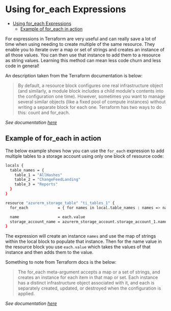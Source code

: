 # Using for_each Expressions

- [Using for_each Expressions](#using-for_each-expressions)
  - [Example of for_each in action](#example-of-for_each-in-action)

For expressions in Terraform are very useful and can really save a lot of time when using needing to create multiple of the same resource. They enable you to iterate over a map or set of strings and creates an instance of all those values. You can then use that instance to add them to a resource as string values. Learning this method can mean less code churn and less code in general!

An description taken from the Terraform documentation is below:

>By default, a resource block configures one real infrastructure object (and similarly, a module block includes a child module's contents into the configuration one time). However, sometimes you want to manage several similar objects (like a fixed pool of compute instances) without writing a separate block for each one. Terraform has two ways to do this: count and for_each.

*See documentation [here](https://www.terraform.io/docs/language/meta-arguments/for_each.html)*

## Example of for_each in action

The below example shows how you can use the ```for_each``` expression to add multiple tables to a storage account using only one block of resource code:

```bash
locals {
  table_names = {
    table_1 = "AllHashes"
    table_2 = "ChangeFeedLanding"
    table_3 = "Reports"
  }
}

resource "azurerm_storage_table" "ti_tables_1" {
  for_each             = { for names in local.table_names : names => names }

  name                 = each.value
  storage_account_name = azurerm_storage_account.storage_account_1.name
}
```

The expression will create an instance ```names``` and use the map of strings within the local block to populate that instance. Then for the name value in the resource block you use ```each.value``` which takes the values of that instance and then adds them to the value.

Something to note from Terraform docs is the below:

>The for_each meta-argument accepts a map or a set of strings, and creates an instance for each item in that map or set. Each instance has a distinct infrastructure object associated with it, and each is separately created, updated, or destroyed when the configuration is applied.

*See documentation [here](https://www.terraform.io/docs/language/meta-arguments/for_each.html)*

